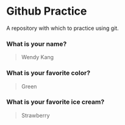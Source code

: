 # Github Practice

A repository with which to practice using git.

### What is your name?

> Wendy Kang


### What is your favorite color?

> Green


### What is your favorite ice cream?

> Strawberry

